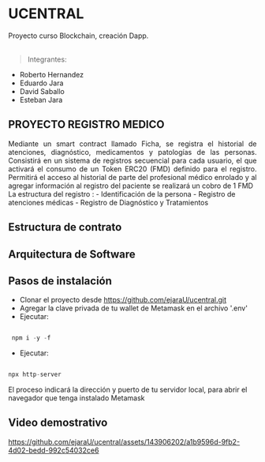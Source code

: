 # UCENTRAL
Proyecto curso Blockchain, creación Dapp.<br><br>
>Integrantes:<br> 
* Roberto Hernandez<br>
* Eduardo Jara<br>
* David Saballo<br>
* Esteban Jara<br>

## PROYECTO REGISTRO MEDICO
<div align='justify'>
Mediante un smart contract llamado Ficha, se registra el historial de atenciones, diagnóstico, medicamentos y patologías de las personas. Consistirá en un sistema de registros secuencial para cada usuario, el que activará el consumo de un Token ERC20 (FMD) definido para el registro. Permitirá el acceso al historial de parte del profesional médico enrolado y al agregar información al registro del paciente se realizará un cobro de 1 FMD
</div>
La estructura del registro :
- Identificación de la persona
- Registro de atenciones médicas
- Registro de Diagnóstico y Tratamientos

## Estructura de contrato



## Arquitectura de Software



## Pasos de instalación

- Clonar el proyecto desde https://github.com/ejaraU/ucentral.git
- Agregar la clave privada de tu wallet de Metamask en el archivo '.env'
- Ejecutar:

```javascript

 npm i -y -f

```

- Ejecutar:

```javascript 

npx http-server
```

El proceso indicará la dirección y puerto de tu servidor local, para abrir el navegador que tenga instalado Metamask

## Video demostrativo

https://github.com/ejaraU/ucentral/assets/143906202/a1b9596d-9fb2-4d02-bedd-992c54032ce6





